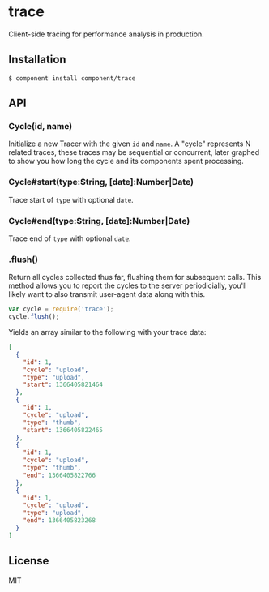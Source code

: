
# trace

  Client-side tracing for performance analysis in production.

## Installation

    $ component install component/trace

## API

### Cycle(id, name)

  Initialize a new Tracer with the given `id`
  and `name`. A "cycle" represents N related traces,
  these traces may be sequential or concurrent, later
  graphed to show you how long the cycle and its components
  spent processing.

### Cycle#start(type:String, [date]:Number|Date)

  Trace start of `type` with optional `date`.

### Cycle#end(type:String, [date]:Number|Date)

  Trace end of `type` with optional `date`.

### .flush()

  Return all cycles collected thus far, flushing them for subsequent calls.
  This method allows you to report the cycles to the server periodicially,
  you'll likely want to also transmit user-agent data along with this.

```js
var cycle = require('trace');
cycle.flush();
```

Yields an array similar to the following with your trace data:

```json
[
  {
    "id": 1,
    "cycle": "upload",
    "type": "upload",
    "start": 1366405821464
  },
  {
    "id": 1,
    "cycle": "upload",
    "type": "thumb",
    "start": 1366405822465
  },
  {
    "id": 1,
    "cycle": "upload",
    "type": "thumb",
    "end": 1366405822766
  },
  {
    "id": 1,
    "cycle": "upload",
    "type": "upload",
    "end": 1366405823268
  }
]
```

## License

  MIT
